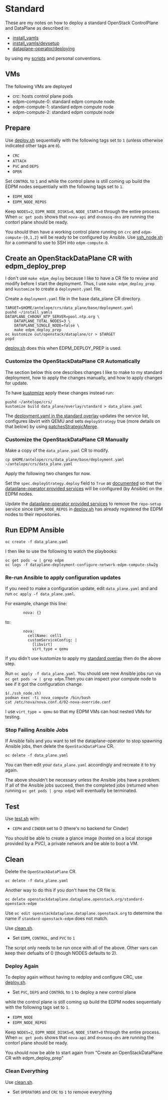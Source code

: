 # Standard

These are my notes on how to deploy a standard OpenStack ControlPlane
and DataPlane as described in:

- [install_yamls](https://github.com/openstack-k8s-operators/install_yamls/tree/main#deploy-dev-env-using-crc-edpm-nodes-with-isolated-networks)
- [install_yamls/devsetup](https://github.com/openstack-k8s-operators/install_yamls/tree/main/devsetup)
- [dataplane-operator/deploying](https://openstack-k8s-operators.github.io/dataplane-operator/deploying/)

by using my [scripts](../scripts) and personal conventions.

## VMs

The following VMs are deployed

- crc: hosts control plane pods
- edpm-compute-0: standard edpm compute node
- edpm-compute-1: standard edpm compute node
- edpm-compute-2: standard edpm compute node

## Prepare

Use [deploy.sh](../scripts/deploy.sh) sequentially with the following
tags set to `1` (unless otherwise indicated other tags are `0`).

- `CRC`
- `ATTACH`
- `PVC` and `DEPS`
- `OPER`

Set `CONTROL` to `1` and while the control plane is still coming up
build the EDPM nodes sequentially with the following tags set to `1`.

- `EDPM_NODE`
- `EDPM_NODE_REPOS`

Keep `NODES=2`, `EDPM_NODE_DISKS=0`, `NODE_START=0` through the entire
process. When `oc get pods` shows that `nova-api` and `dnsmasq-dns`
are running the contorl plane should be ready.

You should then have a working control plane running on `crc`
and `edpm-compute-{0,1,2}` will be ready to be configured by Ansible.
Use [ssh_node.sh](../scripts/ssh_node.sh) for a command to use
to SSH into `edpm-compute-0`.

## Create an OpenStackDataPlane CR with edpm_deploy_prep

I don't use `make edpm_deploy` because I like to have a CR file to
review and modify before I start the deployment. Thus, I use `make
edpm_deploy_prep` and `kustomize` to create a `deployment.yaml` file.

Create a `deployment.yaml` file in the base data_plane CR directory.
```
TARGET=$HOME/antelope/crs/data_plane/base/deployment.yaml
pushd ~/install_yamls
DATAPLANE_CHRONY_NTP_SERVER=pool.ntp.org \
    DATAPLANE_TOTAL_NODES=3 \
    DATAPLANE_SINGLE_NODE=false \
    make edpm_deploy_prep
oc kustomize out/openstack/dataplane/cr > $TARGET
popd
```

[deploy.sh](../scripts/deploy.sh) does this when EDPM_DEPLOY_PREP is used.

### Customize the OpenStackDataPlane CR Automatically

The section below this one describes changes I like to make to my
standard deployment, how to apply the changes manually, and how to
apply changes for update.

To have [kustomize](https://kustomize.io/) apply these changes instead
run:
```
pushd ~/antelope/crs/
kustomize build data_plane/overlay/standard > data_plane.yaml
```
The
[deployment.yaml in the standard overlay](../crs/data_plane/overlay/standard/deployment.yaml)
updates the service list, configures libvirt with QEMU and sets
`deployStrategy` true (more details on that below) by using
[patchesStrategicMerge](https://kubectl.docs.kubernetes.io/references/kustomize/builtins/#_patchesstrategicmerge_).

### Customize the OpenStackDataPlane CR Manually

Make a copy of the `data_plane.yaml` CR to modify.
```
cp $HOME/antelope/crs/data_plane/base/deployment.yaml ~/antelope/crs/data_plane.yaml
```

Apply the following two changes for now.

Set the `spec.deployStrategy.deploy` field to `True` as
[documented](https://openstack-k8s-operators.github.io/dataplane-operator/deploying/#deploy-the-dataplane)
so that the
[dataplane-operator provided services](https://openstack-k8s-operators.github.io/dataplane-operator/composable_services)
will be configured (by Ansible) on the EDPM nodes.

Update the
[dataplane-operator provided services](https://openstack-k8s-operators.github.io/dataplane-operator/composable_services/#dataplane-operator-provided-services)
to remove the `repo-setup` service since `EDPM_NODE_REPOS`
in [deploy.sh](../scripts/deploy.sh) has already registered the EDPM
nodes to their repositories.

## Run EDPM Ansible
```
oc create -f data_plane.yaml
```
I then like to use the following to watch the playbooks:
```
oc get pods -w | grep edpm
oc logs -f dataplane-deployment-configure-network-edpm-compute-skw2g
```

### Re-run Ansible to apply configuration updates

If you need to make a configuration update, edit `data_plane.yaml` and
and run `oc apply -f data_plane.yaml`.

For example, change this line:
```
        nova: {}
```
to:
```
        nova:
          cellName: cell1
          customServiceConfig: |
            [libvirt]
            virt_type = qemu
```
If you didn't use kustomize to apply my
[standard overlay](../crs/data_plane/overlay/standard/deployment.yaml)
then do the above step.

Run `oc apply -f data_plane.yaml`. You should see new Ansible jobs run
via `oc get pods -w | grep edpm`.Then you can inspect your compute
node to see if it got the configuration change.
```
$(./ssh_node.sh)
podman exec -ti nova_compute /bin/bash
cat /etc/nova/nova.conf.d/02-nova-override.conf
```
I use `virt_type = qemu` so that my EDPM VMs can host nested VMs for testing.

### Stop Failing Ansible Jobs

If Ansible fails and you want to tell the dataplane-operator to stop
spawning Ansible jobs, then delete the `OpenStackDataPlane` CR.
```
oc delete -f data_plane.yaml
```
You can then edit your `data_plane.yaml` accordingly and recreate it to
try again.

The above shouldn't be necessary unless the Ansible jobs have a
problem. If all of the Ansible jobs succeed, then the completed
jobs (returned when running `oc get pods | grep edpm`) will eventually
be terminated.

## Test

Use [test.sh](../scripts/test.sh) with:

- `CEPH` and `CINDER` set to 0 (there's no backend for Cinder)

You should be able to create a glance image (hosted on a local storage
provided by a PVC), a private network and be able to boot a VM.

## Clean

Delete the `OpenStackDataPlane` CR.
```
oc delete -f data_plane.yaml
```
Another way to do this if you don't have the CR file is.
```
oc delete openstackdataplane.dataplane.openstack.org/standard-openstack-edpm
```
Use `oc edit openstackdataplane.dataplane.openstack.org` to determine
the name if `standard-openstack-edpm` does not match.

Use [clean.sh](../scripts/clean.sh).

- Set `EDPM`, `CONTROL`, and `PVC` to `1`

The script only needs to be run once with all of the above.
Other vars can keep their defualts of 0 (though NODES defaults to 2).

### Deploy Again

To deploy again without having to redploy and configure CRC,
use [deploy.sh](../scripts/deploy.sh).

- Set `PVC`, `DEPS` and `CONTROL` to `1` to deploy a new control plane

while the control plane is still coming up build the EDPM nodes
sequentially with the following tags set to `1`.

- `EDPM_NODE`
- `EDPM_NODE_REPOS`

Keep `NODES=2`, `EDPM_NODE_DISKS=0`, `NODE_START=0` through the entire
process. When `oc get pods` shows that `nova-api` and `dnsmasq-dns`
are running the contorl plane should be ready.

You should now be able to start again from "Create an
OpenStackDataPlane CR with edpm_deploy_prep"

### Clean Everything

Use [clean.sh](../scripts/clean.sh).

- Set `OPERATORS` and `CRC` to `1` to remove everything
